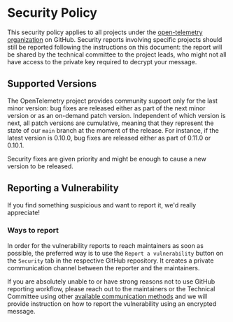 # Security Policy

This security policy applies to all projects under the [open-telemetry organization][gh-organization] on GitHub. Security reports involving specific projects should still be reported following the instructions on this document: the report will be shared by the technical committee to the project leads, who might not all have access to the private key required to decrypt your message.

## Supported Versions

The OpenTelemetry project provides community support only for the last minor version: bug fixes are released either as part of the next minor version or as an on-demand patch version. Independent of which version is next, all patch versions are cumulative, meaning that they represent the state of our `main` branch at the moment of the release. For instance, if the latest version is 0.10.0, bug fixes are released either as part of 0.11.0 or 0.10.1.

Security fixes are given priority and might be enough to cause a new version to be released.

## Reporting a Vulnerability

If you find something suspicious and want to report it, we'd really appreciate!

### Ways to report

In order for the vulnerability reports to reach maintainers as soon as possible,
the preferred way is to use the `Report a vulnerability` button on the `Security`
tab in the respective GitHub repository. It creates a private communication channel
between the reporter and the maintainers.

If you are absolutely unable to or have strong reasons not to use GitHub reporting
workflow, please reach out to the maintainers or the Technical Committee using other
[available communication methods](https://opentelemetry.io/community/) and we will
provide instruction on how to report the vulnerability using an encrypted message.

[gh-organization]: https://github.com/open-telemetry
